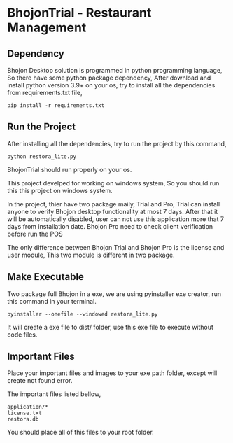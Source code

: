 # BhojonTrial - Restaurant Management

## Dependency

Bhojon Desktop solution is programmed in python programming language, So there have some python package dependency, After download and install python version 3.9+ on your os, try to install all the dependencies from requirements.txt file,

    pip install -r requirements.txt

## Run the Project

After installing all the dependencies, try to run the project by this command, 

    python restora_lite.py

BhojonTrial should run properly on your os.

This project develped for working on windows system, So you should run this this project on windows system.

In the project, thier have two package maily, Trial and Pro, Trial can install anyone to verify Bhojon desktop functionality at most 7 days. After that it will be automatically disabled, user can not use this application more that 7 days from installation date. 
Bhojon Pro need to check client verification before run the POS

The only difference between Bhojon Trial and Bhojon Pro is the license and user module, This two module is different in two package.

## Make Executable

Two package full Bhojon in a exe, we are using pyinstaller exe creator, run this command in your terminal.

    pyinstaller --onefile --windowed restora_lite.py

It will create a exe file to dist/ folder, use this exe file to execute without code files.

## Important Files

Place your important files and images to your exe path folder, except will create not found error. 

The important files listed bellow,

    application/*
    license.txt
    restora.db

You should place all of this files to your root folder.

